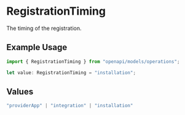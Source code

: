 # RegistrationTiming

The timing of the registration.

## Example Usage

```typescript
import { RegistrationTiming } from "openapi/models/operations";

let value: RegistrationTiming = "installation";
```

## Values

```typescript
"providerApp" | "integration" | "installation"
```